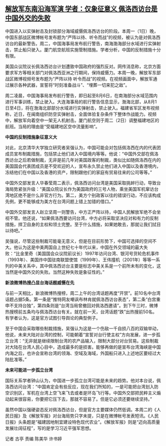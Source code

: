 <!--1659434834000-->
[解放军东南沿海军演 学者：仅象征意义 佩洛西访台是中国外交的失败](https://www.rfa.org/mandarin/yataibaodao/gt-08022022060628.html)
------

<p><span>中国进入以实弹射击及封锁部分海域威慑佩洛西访台的阶段。本周一（</span><span>1</span><span>日）晚，中国东部战区微博帐号发布题为</span><span>“</span><span>严阵以待、听令而战</span><span>”</span><span>的视频，被认为是对佩洛西访台的最新警告。周二，中国海事局发布航行警告，南海渤海部分水域进行实弹射击，禁止船只驶入。厦门航空航班实施管制措施。学者分析，中国的反制措施十分有限。</span></p><p><span>美国众议院议长佩洛西访台计划遭致中国政府的强烈反对。网传消息称，北京方面要求军方等相关部门对佩洛西亚洲之行期间，保持威慑力。本周一晚，解放军东部战区微博视频号发布题为</span><span>“</span><span>严阵以待</span><span> </span><span>听令而战</span><span>”</span><span>的视频。在视频画面中，解放军通过展示各种武器，宣誓将</span><span>“</span><span>时刻准备战斗</span><span>”</span><span>、</span><span>“</span><span>埋葬一切来犯之敌</span><span>”</span><span>。</span></p><p><span>周二凌晨，中国海事局发布航行警告，即日起至</span><span>8</span><span>月</span><span>6</span><span>日，在南海部分水域范围内进行军事训练，禁止驶入。大连海事局的航行警告信息显示，渤海北部，从</span><span>8</span><span>月</span><span>1</span><span>日至</span><span>4</span><span>日，将在渤海北部部分水域进行实弹射击，禁止驶入。福建省军区发布视频称，近日，在闽南组织防空实弹射击，全面体验复杂条件下整体作战能力。视频中，解放军向着空中一架无人机射击。厦门航空则于周二（</span><span>2</span><span>日）调整福建地区的航班。当局的理由是</span><span>“</span><span>受福建地区空中流量影响</span><span>”</span><span>。</span></p><p><span><b>中国的反制措施象征意义大</b></span></p><p><span>对此，北京清华大学独立研究者吴强认为，中国可能会对包括佩洛西在内的代表团成员宣布制裁措施，包括禁止他们进入中国境内等等。他说：</span><span>“</span><span>中国外交部在佩洛西访台之后若做制裁，无非是前几年对美国政客的制裁，类似比如随佩洛西在内的美国国会代表团成员是不受欢迎的人，宣布永久禁止他们进入中国以及香港境内，冻结他们在中国以及香港的资产，限制跟他们的家庭有贸易往来的公司等等。</span><span>”</span></p><p><span>中国外交部发言人华春莹周二表示，佩洛西访问台湾是美国采取挑衅行动，导致台海局势紧张升级：</span><span>“</span><span>美国众院议长作为美国政府的三号人物，乘坐美国军机窜访台湾地区绝不是什么非官方行为。第二，美方个别政客以往的错误行动，不应该构成先例，更不能够成为美方在台湾问题上错上加错的借口。</span><span>”</span></p><p><span>中国外交部发言人赵立坚周一则警告，中方正严阵以待，中国人民解放军绝不会坐视不管。他还说，</span><span>“</span><span>如果佩洛西要访问台湾，中方必将采取坚决应对和有力的反制措施，捍卫自身的主权和领土完整。至于什么措施，如果她敢去，那就让我们拭目以待吧。</span><span>”</span></p><p><span>吴强说，尽管这些制裁可能毫无意义，但是在目前形势下，中国可选择的空间不大。他认为这是中美两国自上世纪七十年代以来，中国在外交领域的最大失败：</span><span>“</span><span>比金里奇（美国国会众议院前议长）</span><span>1997</span><span>年访问台湾、银河号货轮危机事件（</span><span>1993</span><span>年）、美国炸中国驻南联盟使馆（</span><span>1999</span><span>年）、王伟撞机（</span><span>2001</span><span>年）等等一系列的中美关系中，其中佩洛西访台主要是标志中美关系是一个前所未有的变化，这当然是中国外交的失败。当然这种失败是象征性的。</span><span>”</span></p><p><span><b>新浪微博热搜凸显台海话题威慑在先</b></span></p><p><span>与前一天相比，新浪微博热搜榜，周二上午的台湾话题再度</span><span>“</span><span>开禁</span><span>”</span><span>。前</span><span>10</span><span>名中台湾话题占据</span><span>5</span><span>条。第一条是</span><span>“</span><span>推特网友嘲讽布林肯就佩洛西访台表态</span><span>”</span><span>，第二条</span><span>“</span><span>白宫重申不支持台独</span><span>”</span><span>，第四条则是</span><span>“</span><span>台湾当局曾撤回对佩洛西邀请</span><span>”</span><span>。到下午三时，微博热搜榜前五条均与佩洛西访台有关。就在前一天，台湾话题</span><span>“</span><span>跌</span><span>”</span><span>出热搜前</span><span>50</span><span>名。有学者认为，这是官方试图引导舆论的典型例子。</span></p><p><span>至于中国会采取哪些制裁措施，吴强认为这是一个伤敌一千自损八百的双输举动，他说，未来大陆对台湾的控制，可能朝着</span><span>“</span><span>宣誓对台行使主权</span><span>”</span><span>方向发展，进一步孤立台湾：</span><span>“</span><span>无非就是继续限制台湾的农产品输入，限制大部分对台贸易。这些制裁对大陆在台湾人民心目中，造成最多的是损害。能够再做的是宣布台湾海峡是中国内海之后，也许会宣称台湾的领海、空域及海域，外国船只进入上述地区要经过大陆批准等。</span><span>”</span></p><p><span><b>未来可能进一步孤立台湾</b></span></p><p><span>国际关系学者钟山认为，中国进一步孤立台湾可能是未来的趋势。他对本台说，佩洛西访问台湾：</span><span>“</span><span>中国肯定会有些反应，现在我们所知的，一是可能把台湾划入防空识别区，军机在台湾上空飞来飞去或者是环岛飞行等。中国外交部把民粹主义煽动起来很容易，你要把它压下去，那就不容易了。但是它必须还要继续坚持。</span><span>”</span></p><p><span>虽然中国以强硬姿态反对佩洛西访台，但是官方主要媒体仍然低调。本周二的《人民日报》及《解放军报》对台海局势只字未提，只是在微博帐号发表短讯。《人民日报》头条题是</span><span>“</span><span>福建因地制宜建设特色现代农业</span><span>”</span><span>。《解放军报》则是</span><span>“</span><span>迈向高质量发展壮阔征程</span><span>”</span><span>，写的是学习习近平强军思想。</span></p><p><span>记者</span><span> </span><span>古亭</span><span> </span><span>责编</span><span> </span><span>陈美华</span><span> </span><span>许书婷</span></p><p><span> </span></p><p><span> </span></p>
